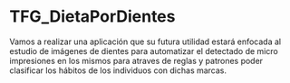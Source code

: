 # TFG_DietaPorDientes
Vamos a realizar una aplicación que su futura utilidad estará enfocada al estudio de imágenes de dientes para automatizar el detectado de micro impresiones en los mismos para atraves de reglas y patrones poder clasificar los hábitos de los individuos con dichas marcas.
